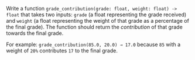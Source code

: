 
Write a function `grade_contribution(grade: float, weight: float) -> float` that takes two inputs: `grade` (a float representing the grade received) and `weight` (a float representing the weight of that grade as a percentage of the final grade). The function should return the _contribution_ of that grade towards the final grade. 

For example: 
`grade_contribution(85.0, 20.0) → 17.0` because `85` with a weight of `20%` contributes `17` to the final grade.
